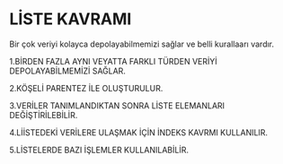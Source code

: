# LİSTE KAVRAMI

Bir çok veriyi kolayca depolayabilmemizi sağlar ve belli kurallaarı vardır.





1.BİRDEN FAZLA AYNI VEYATTA FARKLI TÜRDEN VERİYİ DEPOLAYABİLMEMİZİ SAĞLAR.




2.KÖŞELİ PARENTEZ İLE OLUŞTURULUR.




3.VERİLER TANIMLANDIKTAN SONRA LİSTE ELEMANLARI DEĞİŞTİRİLEBİLİR.





4.LİİSTEDEKİ VERİLERE ULAŞMAK İÇİN İNDEKS KAVRMI KULLANILIR.




5.LİSTELERDE BAZI İŞLEMLER KULLANILABİLİR.






